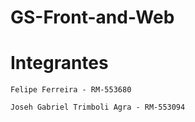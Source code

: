 # GS-Front-and-Web

# Integrantes

    Felipe Ferreira - RM-553680

    Joseh Gabriel Trimboli Agra - RM-553094
